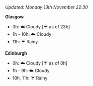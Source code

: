 *Updated: Monday 13th November 22:30*

**Glasgow**

* 0h: :cloud: Cloudy [:umbrella: as of 23h]
* 1h - 10h: :cloud: Cloudy
* 11h: :umbrella: Rainy

**Edinburgh**

* 0h: :cloud: Cloudy [:umbrella: as of 0h]
* 1h - 9h: :cloud: Cloudy
* 10h, 11h: :umbrella: Rainy
